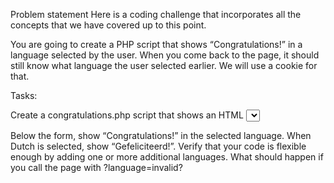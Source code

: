 Problem statement
Here is a coding challenge that incorporates all the concepts that we have covered up to this point.

You are going to create a PHP script that shows “Congratulations!” in a language selected by the user. When you come back to the page, it should still know what language the user selected earlier. We will use a cookie for that.

Tasks:

Create a congratulations.php script that shows an HTML <select> element with two options, English and Dutch.
Add a submit button and make sure to put these elements in an HTML form.
Make sure the selected language gets submitted as a query parameter called language.
If the query parameter language exists, we should copy its value to a cookie called language.
If the query parameter doesn’t exist, we should look for a cookie called language.
If the cookie doesn’t exist, we should fall back to the default language, which is English.


Below the form, show “Congratulations!” in the selected language. When Dutch is selected, show “Gefeliciteerd!”.
Verify that your code is flexible enough by adding one or more additional languages.
What should happen if you call the page with ?language=invalid?